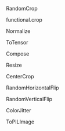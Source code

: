 RandomCrop

functional.crop

Normalize

ToTensor

Compose

Resize

CenterCrop

RandomHorizontalFlip

RandomVerticalFlip

ColorJitter


ToPILImage